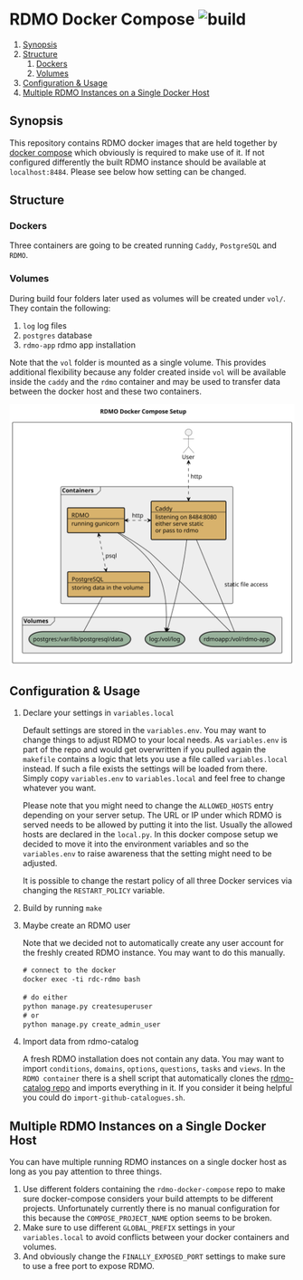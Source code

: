 # RDMO Docker Compose ![build](https://github.com/rdmorganiser/rdmo-docker-compose/actions/workflows/build.yaml/badge.svg)

<!--- mdtoc: toc begin -->

1. [Synopsis](#synopsis)
2. [Structure](#structure)
   1. [Dockers](#dockers)
   2. [Volumes](#volumes)
3. [Configuration & Usage](#configuration---usage)
4. [Multiple RDMO Instances on a Single Docker Host](#multiple-rdmo-instances-on-a-single-docker-host)<!--- mdtoc: toc end -->

## Synopsis

This repository contains RDMO docker images that are held together by [docker compose](https://github.com/docker/compose/releases) which obviously is required to make use of it. If not configured differently the built RDMO instance should be available at `localhost:8484`. Please see below how setting can be changed.

## Structure

### Dockers

Three containers are going to be created running `Caddy`, `PostgreSQL` and `RDMO`.

### Volumes

During build four folders later used as volumes will be created under `vol/`. They contain the following:

1. `log` log files
2. `postgres` database
3. `rdmo-app` rdmo app installation

Note that the `vol` folder is mounted as a single volume. This provides additional flexibility because any folder created inside `vol` will be available inside the `caddy` and the `rdmo` container and may be used to transfer data between the docker host and these two containers.

![](./graph/architecture.svg)

## Configuration & Usage
1. Declare your settings in `variables.local`

   Default settings are stored in the `variables.env`. You may want to change things to adjust RDMO to your local needs. As `variables.env` is part of the repo and would get overwritten if you pulled again the `makefile` contains a logic that lets you use a file called `variables.local` instead. If such a file exists the settings will be loaded from there. Simply copy `variables.env` to `variables.local` and feel free to change whatever you want.

   Please note that you might need to change the `ALLOWED_HOSTS` entry depending on your server setup. The URL or IP under which RDMO is served needs to be allowed by putting it into the list. Usually the allowed hosts are declared in the `local.py`. In this docker compose setup we decided to move it into the environment variables and so the `variables.env` to raise awareness that the setting might need to be adjusted.

   It is possible to change the restart policy of all three Docker services via changing the `RESTART_POLICY` variable.

2. Build by running `make`

3. Maybe create an RDMO user

   Note that we decided not to automatically create any user account for the freshly created RDMO instance. You may want to do this manually.

   ```shell
   # connect to the docker
   docker exec -ti rdc-rdmo bash

   # do either
   python manage.py createsuperuser
   # or
   python manage.py create_admin_user
   ```

4. Import data from rdmo-catalog

   A fresh RDMO installation does not contain any data. You may want to import `conditions`, `domains`, `options`, `questions`, `tasks` and `views`. In the `RDMO container` there is a shell script that automatically clones the [rdmo-catalog repo](https://github.com/rdmorganiser/rdmo-catalog) and imports everything in it. If you consider it being helpful you could do `import-github-catalogues.sh`.

## Multiple RDMO Instances on a Single Docker Host

You can have multiple running RDMO instances on a single docker host as long as you pay attention to three things.

1. Use different folders containing the `rdmo-docker-compose` repo to make sure docker-compose considers your build attempts to be different projects. Unfortunately currently there is no manual configuration for this because the `COMPOSE_PROJECT_NAME` option seems to be broken.
2. Make sure to use different `GLOBAL_PREFIX` settings in your `variables.local` to avoid conflicts between your docker containers and volumes.
3. And obviously change the `FINALLY_EXPOSED_PORT` settings to make sure to use a free port to expose RDMO.
